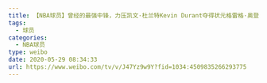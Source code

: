 ```yaml
---
title: 【NBA球员】曾经的最强中锋，力压凯文·杜兰特Kevin Durant夺得状元格雷格·奥登Greg Oden
tags:
  - 球员
categories:
  - NBA球员
type: weibo
date: 2020-05-29 08:34:33
url: https://www.weibo.com/tv/v/J47Yz9w9Y?fid=1034:4509835266293775
---
```


<!-- more -->